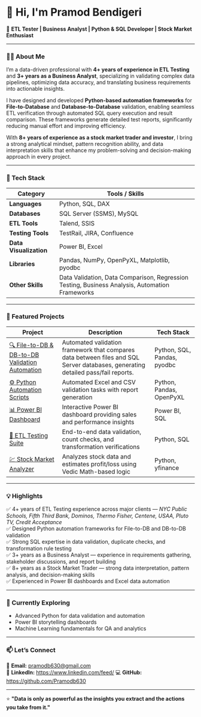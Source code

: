 # 👋 Hi, I'm Pramod Bendigeri  

💼 **ETL Tester | Business Analyst | Python & SQL Developer | Stock Market Enthusiast**  

---

### 👨‍💻 About Me  

I’m a data-driven professional with **4+ years of experience in ETL Testing** and **3+ years as a Business Analyst**, specializing in validating complex data pipelines, optimizing data accuracy, and translating business requirements into actionable insights.  

I have designed and developed **Python-based automation frameworks** for **File-to-Database** and **Database-to-Database** validation, enabling seamless ETL verification through automated SQL query execution and result comparison. These frameworks generate detailed test reports, significantly reducing manual effort and improving efficiency.  

With **8+ years of experience as a stock market trader and investor**, I bring a strong analytical mindset, pattern recognition ability, and data interpretation skills that enhance my problem-solving and decision-making approach in every project.

---

### 🧰 Tech Stack  

| Category | Tools / Skills |
|-----------|----------------|
| **Languages** | Python, SQL, DAX |
| **Databases** | SQL Server (SSMS), MySQL |
| **ETL Tools** | Talend, SSIS |
| **Testing Tools** | TestRail, JIRA, Confluence |
| **Data Visualization** | Power BI, Excel |
| **Libraries** | Pandas, NumPy, OpenPyXL, Matplotlib, pyodbc |
| **Other Skills** | Data Validation, Data Comparison, Regression Testing, Business Analysis, Automation Frameworks |

---

### 🚀 Featured Projects  

| Project | Description | Tech Stack |
|----------|--------------|-------------|
| [🔍 File-to-DB & DB-to-DB Validation Automation](https://github.com/yourusername/File_to_DB_Validation) | Automated validation framework that compares data between files and SQL Server databases, generating detailed pass/fail reports. | Python, SQL, Pandas, pyodbc |
| [⚙️ Python Automation Scripts](https://github.com/yourusername/Python_Automation_Scripts) | Automated Excel and CSV validation tasks with report generation | Python, Pandas, OpenPyXL |
| [📊 Power BI Dashboard](https://github.com/yourusername/PowerBI_Sales_Dashboard) | Interactive Power BI dashboard providing sales and performance insights | Power BI, SQL |
| [🧪 ETL Testing Suite](https://github.com/yourusername/ETL_Testing_SQL_Scenarios) | End-to-end data validation, count checks, and transformation verifications | Python, SQL |
| [💹 Stock Market Analyzer](https://github.com/yourusername/Stock_Analyzer) | Analyzes stock data and estimates profit/loss using Vedic Math-based logic | Python, yfinance |

---

### 💡 Highlights  

✅ 4+ years of ETL Testing experience across major clients — *NYC Public Schools, Fifth Third Bank, Dominos, Thermo Fisher, Centene, USAA, Pluto TV, Credit Acceptance*  
✅ Designed Python automation frameworks for File-to-DB and DB-to-DB validation  
✅ Strong SQL expertise in data validation, duplicate checks, and transformation rule testing  
✅ 3+ years as a Business Analyst — experience in requirements gathering, stakeholder discussions, and report building  
✅ 8+ years as a Stock Market Trader — strong data interpretation, pattern analysis, and decision-making skills  
✅ Experienced in Power BI dashboards and Excel data automation  

---

### 🌱 Currently Exploring  

- Advanced Python for data validation and automation  
- Power BI storytelling dashboards  
- Machine Learning fundamentals for QA and analytics  

---

### 📫 Let’s Connect  

📧 **Email:** pramodb630@gmail.com  
🔗 **LinkedIn:** https://www.linkedin.com/feed/
💻 **GitHub:** https://github.com/Pramodb630 

---

⭐ **"Data is only as powerful as the insights you extract and the actions you take from it."**
